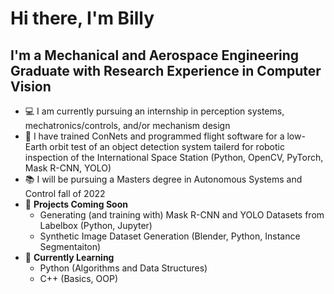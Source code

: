 # Hi there, I'm Billy


## I'm a Mechanical and Aerospace Engineering Graduate with Research Experience in Computer Vision

* 💻 I am currently pursuing an internship in perception systems, mechatronics/controls, and/or mechanism design
* 📡 I have trained ConNets and programmed flight software for a low-Earth orbit test of an object detection system tailerd for robotic inspection of the International Space Station (Python, OpenCV, PyTorch, Mask R-CNN, YOLO)
* 📚 I will be pursuing a Masters degree in Autonomous Systems and Control fall of 2022
* 🔧 **Projects Coming Soon** 
  * Generating (and training with) Mask R-CNN and YOLO Datasets from Labelbox (Python, Jupyter)
  * Synthetic Image Dataset Generation (Blender, Python, Instance Segmentaiton)
* 🐍 **Currently Learning**
  * Python (Algorithms and Data Structures)
  * C++ (Basics, OOP)
